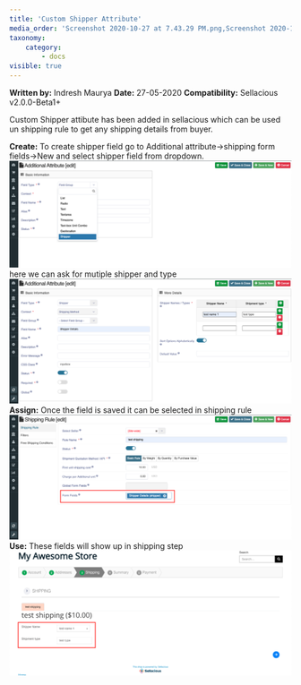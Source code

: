 ```yaml
---
title: 'Custom Shipper Attribute'
media_order: 'Screenshot 2020-10-27 at 7.43.29 PM.png,Screenshot 2020-10-27 at 7.46.03 PM.png,Screenshot 2020-10-27 at 7.48.03 PM.png,Screenshot 2020-10-27 at 7.50.33 PM.png'
taxonomy:
    category:
        - docs
visible: true
---
```


**Written by:** Indresh Maurya
**Date:** 27-05-2020
**Compatibility:** Sellacious v2.0.0-Beta1+

Custom Shipper attibute has been added in sellacious which can be used un shipping rule to get any shipping details from buyer.

**Create:** To create shipper field go to Additional attribute->shipping form fields->New and select shipper field from dropdown.
![](Screenshot%202020-10-27%20at%207.43.29%20PM.png)
here we can ask for mutiple shipper and type 
![](Screenshot%202020-10-27%20at%207.46.03%20PM.png)
**Assign:** Once the field is saved it can be selected in shipping rule
![](Screenshot%202020-10-27%20at%207.48.03%20PM.png)
**Use:** These fields will show up in shipping step 
![](Screenshot%202020-10-27%20at%207.50.33%20PM.png)

